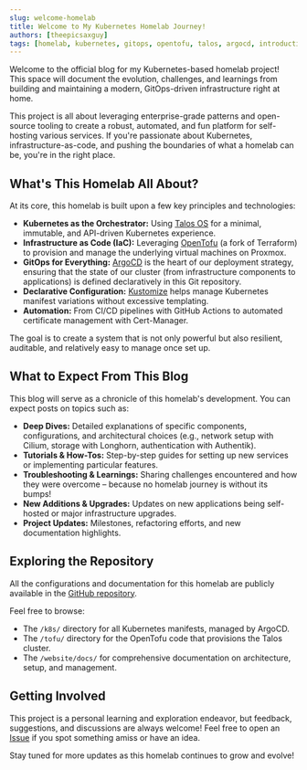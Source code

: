 ```yaml
---
slug: welcome-homelab
title: Welcome to My Kubernetes Homelab Journey!
authors: [theepicsaxguy]
tags: [homelab, kubernetes, gitops, opentofu, talos, argocd, introduction]
---
```


Welcome to the official blog for my Kubernetes-based homelab project! This space will document the evolution, challenges, and learnings from building and maintaining a modern, GitOps-driven infrastructure right at home.

This project is all about leveraging enterprise-grade patterns and open-source tooling to create a robust, automated, and fun platform for self-hosting various services. If you're passionate about Kubernetes, infrastructure-as-code, and pushing the boundaries of what a homelab can be, you're in the right place.

<!-- truncate -->

## What's This Homelab All About?

At its core, this homelab is built upon a few key principles and technologies:

* **Kubernetes as the Orchestrator:** Using [Talos OS](https://www.talos.dev/) for a minimal, immutable, and API-driven Kubernetes experience.
* **Infrastructure as Code (IaC):** Leveraging [OpenTofu](https://opentofu.org/) (a fork of Terraform) to provision and manage the underlying virtual machines on Proxmox.
* **GitOps for Everything:** [ArgoCD](https://argo-cd.readthedocs.io/en/stable/) is the heart of our deployment strategy, ensuring that the state of our cluster (from infrastructure components to applications) is defined declaratively in this Git repository.
* **Declarative Configuration:** [Kustomize](https://kustomize.io/) helps manage Kubernetes manifest variations without excessive templating.
* **Automation:** From CI/CD pipelines with GitHub Actions to automated certificate management with Cert-Manager.

The goal is to create a system that is not only powerful but also resilient, auditable, and relatively easy to manage once set up.

## What to Expect From This Blog

This blog will serve as a chronicle of this homelab's development. You can expect posts on topics such as:

* **Deep Dives:** Detailed explanations of specific components, configurations, and architectural choices (e.g., network setup with Cilium, storage with Longhorn, authentication with Authentik).
* **Tutorials & How-Tos:** Step-by-step guides for setting up new services or implementing particular features.
* **Troubleshooting & Learnings:** Sharing challenges encountered and how they were overcome – because no homelab journey is without its bumps!
* **New Additions & Upgrades:** Updates on new applications being self-hosted or major infrastructure upgrades.
* **Project Updates:** Milestones, refactoring efforts, and new documentation highlights.

## Exploring the Repository

All the configurations and documentation for this homelab are publicly available in the [GitHub repository](https://github.com/theepicsaxguy/homelab).

Feel free to browse:

* The `/k8s/` directory for all Kubernetes manifests, managed by ArgoCD.
* The `/tofu/` directory for the OpenTofu code that provisions the Talos cluster.
* The `/website/docs/` for comprehensive documentation on architecture, setup, and management.

## Getting Involved

This project is a personal learning and exploration endeavor, but feedback, suggestions, and discussions are always welcome! Feel free to open an [Issue](https://github.com/theepicsaxguy/homelab/issues) if you spot something amiss or have an idea.

Stay tuned for more updates as this homelab continues to grow and evolve!
